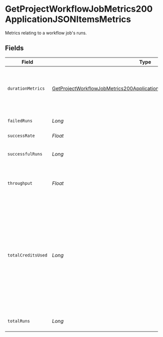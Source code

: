 # GetProjectWorkflowJobMetrics200ApplicationJSONItemsMetrics

Metrics relating to a workflow job's runs.


## Fields

| Field                                                                                                                                                                             | Type                                                                                                                                                                              | Required                                                                                                                                                                          | Description                                                                                                                                                                       |
| --------------------------------------------------------------------------------------------------------------------------------------------------------------------------------- | --------------------------------------------------------------------------------------------------------------------------------------------------------------------------------- | --------------------------------------------------------------------------------------------------------------------------------------------------------------------------------- | --------------------------------------------------------------------------------------------------------------------------------------------------------------------------------- |
| `durationMetrics`                                                                                                                                                                 | [GetProjectWorkflowJobMetrics200ApplicationJSONItemsMetricsDurationMetrics](../../models/operations/GetProjectWorkflowJobMetrics200ApplicationJSONItemsMetricsDurationMetrics.md) | :heavy_check_mark:                                                                                                                                                                | Metrics relating to the duration of runs for a workflow job.                                                                                                                      |
| `failedRuns`                                                                                                                                                                      | *Long*                                                                                                                                                                            | :heavy_check_mark:                                                                                                                                                                | The number of failed runs.                                                                                                                                                        |
| `successRate`                                                                                                                                                                     | *Float*                                                                                                                                                                           | :heavy_check_mark:                                                                                                                                                                | N/A                                                                                                                                                                               |
| `successfulRuns`                                                                                                                                                                  | *Long*                                                                                                                                                                            | :heavy_check_mark:                                                                                                                                                                | The number of successful runs.                                                                                                                                                    |
| `throughput`                                                                                                                                                                      | *Float*                                                                                                                                                                           | :heavy_check_mark:                                                                                                                                                                | The average number of runs per day.                                                                                                                                               |
| `totalCreditsUsed`                                                                                                                                                                | *Long*                                                                                                                                                                            | :heavy_check_mark:                                                                                                                                                                | The total credits consumed by the job in the aggregation window. Note that Insights is not a real time financial reporting tool and should not be used for credit reporting.      |
| `totalRuns`                                                                                                                                                                       | *Long*                                                                                                                                                                            | :heavy_check_mark:                                                                                                                                                                | The total number of runs.                                                                                                                                                         |